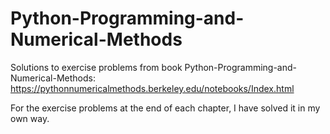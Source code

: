 # Python-Programming-and-Numerical-Methods
Solutions to exercise problems from book Python-Programming-and-Numerical-Methods:
https://pythonnumericalmethods.berkeley.edu/notebooks/Index.html

For the exercise problems at the end of each chapter, I have solved it in my own way.  
